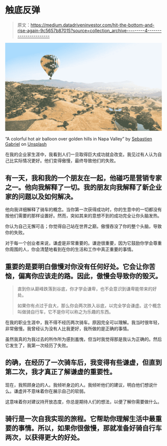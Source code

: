 # 触底反弹

> 原文：<https://medium.datadriveninvestor.com/hit-the-bottom-and-rise-again-9c5657b87015?source=collection_archive---------4----------------------->

![](img/2a4ed49e065cf6b19bb216b928ff581d.png)

“A colorful hot air balloon over golden hills in Napa Valley” by [Sebastien Gabriel](https://unsplash.com/@sgabriel?utm_source=medium&utm_medium=referral) on [Unsplash](https://unsplash.com?utm_source=medium&utm_medium=referral)

在我的企业家生涯中，我看到人们一旦取得巨大成功就会改变。我见过有人认为自己比实际情况更好。他们变得傲慢，最终导致他们的失败。

## 有一天，我和我的一个朋友在一起，他碰巧是营销专家之一。他向我解释了一切。我的朋友向我解释了新企业家的问题以及如何解决。

他向我详细解释了骑车的概念。当你第一次获得成功时，你的生意中的一切都没有按他们需要的那样设置好。然而，突如其来的意想不到的成功完全让你头脑发热。

你认为自己无懈可击；你觉得自己站在世界之巅。傲慢吞没了你的整个头脑，导致你的失败。

对于每一个创业者来说，谦虚是非常重要的。谦逊很重要，因为它鼓励你学会尊重你周围的人，你会清楚地看到在你的生活和工作中真正重要的事情。

## 重要的是要明白傲慢对你没有任何好处。它会让你苦恼，偏离你应该走的路。因此，傲慢会导致你的毁灭。

> 直到你从巅峰跌落到谷底，你才学会谦卑，也不会意识到谦卑能带来的好处。
> 
> 如果你有点过于自大，那么你会两次跌入谷底，以完全学会谦虚。这个概念叫做骑自行车，它不是你可以称之为乐趣的东西。

在我的职业生涯中，我不得不经历两次骑车。原因完全可以理解。我当时很年轻，非常傲慢。我曾经认为没有人比我更好，我所做的是正确的事情。

虽然我真的为我过去的所作所为感到羞愧，但当时我觉得那是我认为正确的。然后它发生了，我第一次经历了失败。

## 的确，在经历了一次骑车后，我变得有些谦虚，但直到第二次，我才真正了解谦虚的重要性。

现在，我照顾身边的人。我倾听身边的人。我倾听他们的建议，明白他们想说什么。谦虚并不意味着你在展示自己的软弱。

这意味着你对建议持开放态度，你总是期待人们的想法，以便了解你需要做什么。

## 骑行是一次自我实现的旅程。它帮助你理解生活中最重要的事情。所以，如果你很傲慢，那就准备好骑自行车两次，以获得更大的好处。